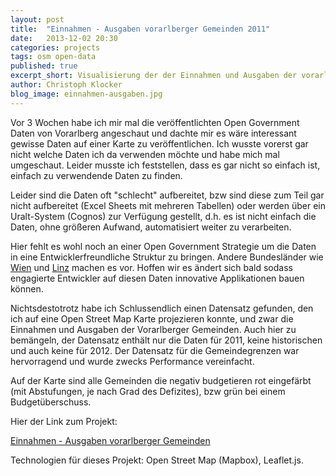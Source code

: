 ```yaml
---
layout: post
title:  "Einnahmen - Ausgaben vorarlberger Gemeinden 2011"
date:   2013-12-02 20:30
categories: projects
tags: osm open-data
published: true
excerpt_short: Visualisierung der der Einnahmen und Ausgaben der vorarlberger Gemeinden
author: Christoph Klocker
blog_image: einnahmen-ausgaben.jpg
---
```


Vor 3 Wochen habe ich mir mal die veröffentlichten Open Government Daten von Vorarlberg angeschaut und dachte mir es
wäre interessant gewisse Daten auf einer Karte zu veröffentlichen. Ich wusste vorerst gar nicht welche Daten ich
da verwenden möchte und habe mich mal umgeschaut. Leider musste ich feststellen, dass es gar nicht so einfach ist, einfach zu
verwendende Daten zu finden.

Leider sind die Daten oft "schlecht" aufbereitet, bzw sind diese zum Teil gar nicht aufbereitet (Excel Sheets mit mehreren Tabellen)
oder werden über ein Uralt-System (Cognos) zur Verfügung gestellt, d.h. es ist nicht einfach die Daten, ohne größeren Aufwand,
automatisiert weiter zu verarbeiten.

Hier fehlt es wohl noch an einer Open Government Strategie um die Daten in eine Entwicklerfreundliche Struktur zu bringen.
Andere Bundesländer wie [Wien](https://open.wien.at/site/open-data/) und [Linz](http://data.linz.gv.at/) machen es vor. Hoffen wir es ändert sich bald sodass engagierte Entwickler
auf diesen Daten innovative Applikationen bauen können.

Nichtsdestotrotz habe ich Schlussendlich einen Datensatz gefunden, den ich auf eine Open Street Map Karte projezieren konnte, und
zwar die Einnahmen und Ausgaben der Vorarlberger Gemeinden. Auch hier zu bemängeln, der Datensatz enthält nur die Daten für
2011, keine historischen und auch keine für 2012. Der Datensatz für die Gemeindegrenzen war hervorragend und wurde zwecks Performance
 vereinfacht.

Auf der Karte sind alle Gemeinden die negativ budgetieren rot eingefärbt (mit Abstufungen, je nach Grad des Defizites), bzw
 grün bei einem Budgetüberschuss.

Hier der Link zum Projekt:

<a href="http://open-data-vorarlberg.herokuapp.com/einnahmen-ausgaben" target="_blank">Einnahmen - Ausgaben vorarlberger Gemeinden</a>



Technologien für dieses Projekt: Open Street Map (Mapbox), Leaflet.js.